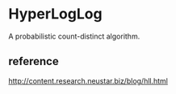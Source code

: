 # HyperLogLog
A probabilistic count-distinct algorithm. 

## reference

http://content.research.neustar.biz/blog/hll.html